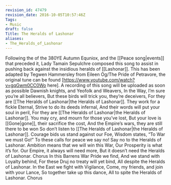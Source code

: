 ```yaml
---
revision_id: 47479
revision_date: 2016-10-05T10:57:46Z
Tags:
- Music
draft: false
Title: The Heralds of Lashonar
aliases:
- The_Heralds_of_Lashonar
---
```

Following the of the 380YE Autumn Equniox, and the [[Peace song|events]] that preceded it, Lady Tamain Sepulchre composed this song to assist in pushing back against the insidious heralds of [[Lashonar]].
This has been adapted by Tegwen Hammersley from Eileen Óg/The Pride of Petravore, the original tune can be found [https://www.youtube.com/watch?v=gqGwm0CC0Wo here].
A recording of this song will be uploaded as soon as possible
Dawnish knights, and Yeofolk and Weavers, 
In the Way, I’m sure you’re all believers,
But these birds will trick you, they’re deceivers, 
For they are [[The Heralds of Lashonar|the Heralds of Lashonar]].
They work for a fickle Eternal,
Strive to do its deeds infernal, 
And their words will put your soul in peril, 
For they are [[The Heralds of Lashonar|the Heralds of Lashonar]].
You may cry, and mourn for those you’ve lost, 
But your love is [[Gone|gone]], their sacrifice the cost, 
And the Empire’s wars, they are still there to be won
So don’t listen to [[The Heralds of Lashonar|the Heralds of Lashonar]]. 
Courage bids us stand against our Foe, 
Wisdom states, “To War we must Go!”
To these calls for peace we say no! 
Say no to the Heralds of Lashonar.
Ambition means that we will win this War,
Our Prosperity is what it’s for. 
Our Empire, it always will need more, 
But it doesn’t need the Heralds of Lashonar. 
Chorus
In this Barrens War Pride we find, 
And we stand with Loyalty behind, 
For these Druj no treaty will yet bind, 
All despite the Heralds of Lashonar.
In the East we fight with Vigilance, 
Come, my friends, and join with your Lance, 
So together take up this dance, 
All to spite the Heralds of Lashonar. 
Chorus